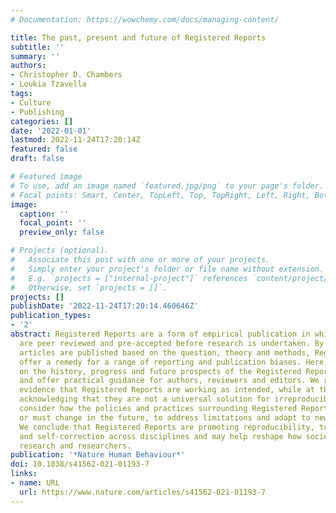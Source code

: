 ```yaml
---
# Documentation: https://wowchemy.com/docs/managing-content/

title: The past, present and future of Registered Reports
subtitle: ''
summary: ''
authors:
- Christopher D. Chambers
- Loukia Tzavella
tags:
- Culture
- Publishing
categories: []
date: '2022-01-01'
lastmod: 2022-11-24T17:20:14Z
featured: false
draft: false

# Featured image
# To use, add an image named `featured.jpg/png` to your page's folder.
# Focal points: Smart, Center, TopLeft, Top, TopRight, Left, Right, BottomLeft, Bottom, BottomRight.
image:
  caption: ''
  focal_point: ''
  preview_only: false

# Projects (optional).
#   Associate this post with one or more of your projects.
#   Simply enter your project's folder or file name without extension.
#   E.g. `projects = ["internal-project"]` references `content/project/deep-learning/index.md`.
#   Otherwise, set `projects = []`.
projects: []
publishDate: '2022-11-24T17:20:14.460646Z'
publication_types:
- '2'
abstract: Registered Reports are a form of empirical publication in which study proposals
  are peer reviewed and pre-accepted before research is undertaken. By deciding which
  articles are published based on the question, theory and methods, Registered Reports
  offer a remedy for a range of reporting and publication biases. Here, we reflect
  on the history, progress and future prospects of the Registered Reports initiative
  and offer practical guidance for authors, reviewers and editors. We review early
  evidence that Registered Reports are working as intended, while at the same time
  acknowledging that they are not a universal solution for irreproducibility. We also
  consider how the policies and practices surrounding Registered Reports are changing,
  or must change in the future, to address limitations and adapt to new challenges.
  We conclude that Registered Reports are promoting reproducibility, transparency
  and self-correction across disciplines and may help reshape how society evaluates
  research and researchers.
publication: '*Nature Human Behaviour*'
doi: 10.1038/s41562-021-01193-7
links:
- name: URL
  url: https://www.nature.com/articles/s41562-021-01193-7
---
```

